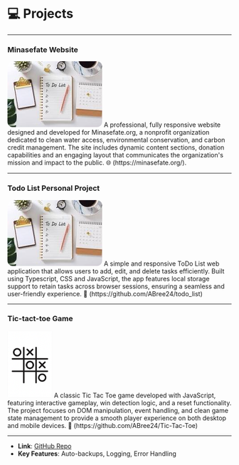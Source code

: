 # 💻 **Projects**

---

### Minasefate Website
<img src="/assets/images/todolst.jpeg" alt="Screenshot of Project 2" style="max-width: 100%; height: auto; border-radius: 12px;" />
A professional, fully responsive website designed and developed for Minasefate.org, a nonprofit organization dedicated to clean water access, environmental conservation, and carbon credit management. The site includes dynamic content sections, donation capabilities and an engaging layout that communicates the organization's mission and impact to the public.
🌐 (https://minasefate.org/).

---

### Todo List Personal Project
<img src="/assets/images/todolst.jpeg" alt="Screenshot of Project 2" style="max-width: 100%; height: auto; border-radius: 12px;" />
A simple and responsive ToDo List web application that allows users to add, edit, and delete tasks efficiently. Built using Typescript, CSS and JavaScript, the app features local storage support to retain tasks across browser sessions, ensuring a seamless and user-friendly experience.  
🔗 (https://github.com/ABree24/todo_list)

---

### Tic-tact-toe Game
<img src="/assets/images/20250610_1739_Tic-Tac-Toe%20Icon_simple_compose_01jxd4cr6bf9ea4n5hsadr8zny.png" alt="Animated GIF of Project 3" style="max-width: 20%; height: auto; border-radius: 5px;" />
A classic Tic Tac Toe game developed with JavaScript, featuring interactive gameplay, win detection logic, and a reset functionality. The project focuses on DOM manipulation, event handling, and clean game state management to provide a smooth player experience on both desktop and mobile devices.  
🔗 (https://github.com/ABree24/Tic-Tac-Toe)

---
- **Link**: [GitHub Repo](https://github.com/yourusername/linux-hardening-script)
- **Key Features**: Auto-backups, Logging, Error Handling
